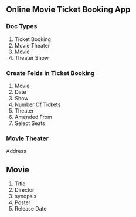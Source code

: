 ## Online Movie Ticket Booking App

### Doc Types
1. Ticket Booking
2. Movie Theater
3. Movie
4. Theater Show

### Create Felds in Ticket Booking

1. Movie
2. Date
3. Show
4. Number Of Tickets
5. Theater
6. Amended From
7. Select Seats

### Movie Theater

Address

## Movie

1. Title
2. Director
3. synopsis
4. Poster
5. Release Date

